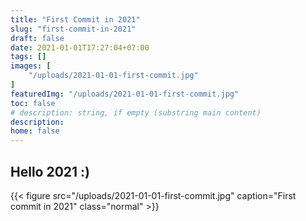 ```yaml
---
title: "First Commit in 2021"
slug: "first-commit-in-2021"
draft: false
date: 2021-01-01T17:27:04+07:00
tags: []
images: [
    "/uploads/2021-01-01-first-commit.jpg"
]
featuredImg: "/uploads/2021-01-01-first-commit.jpg"
toc: false
# description: string, if empty (substring main content)
description:
home: false
---
```


## Hello 2021 :)

{{< figure src="/uploads/2021-01-01-first-commit.jpg" caption="First commit in 2021" class="normal" >}}

